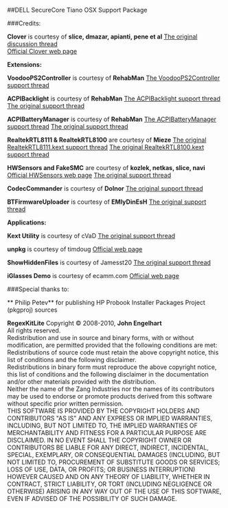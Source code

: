 ##DELL SecureCore Tiano OSX Support Package

###Credits:

**Clover** is courtesy of **slice, dmazar, apianti, pene et al**
[The original discussion thread](http://www.insanelymac.com/forum/topic/284656-clover-general-discussion/)  
[Official Clover web page](http://sourceforge.net/projects/cloverefiboot/)

**Extensions:**

**VoodooPS2Controller** is courtesy of **RehabMan**
[The VoodooPS2Controller support thread](http://www.tonymacx86.com/mavericks-laptop-support/87182-new-voodoops2controller-keyboard-trackpad-clickpad-support.html)

**ACPIBacklight** is courtesy of **RehabMan**
[The ACPIBacklight support thread](http://www.tonymacx86.com/hp-probook-mavericks/118805-full-range-brightness-using-acpibacklight.html)
[The original support thread](http://www.insanelymac.com/forum/topic/268219-acpi-backlight-driver/)

**ACPIBatteryManager** is courtesy of **RehabMan**
[The ACPIBatteryManager support thread](http://www.tonymacx86.com/mountain-lion-laptop-support/69472-battery-manager-fix-boot-without-batteries.html)
[The original support thread](http://www.insanelymac.com/forum/topic/264597-hp-dvx-acpi-3x4x-battery-driver-106107/#entry1729132)

**RealtekRTL8111 & RealtekRTL8100** are courtesy of **Mieze**
[The original RealtekRTL8111.kext support thread](http://www.insanelymac.com/forum/topic/287161-new-driver-for-realtek-rtl8111/)
[The original RealtekRTL8100.kext support thread](http://www.insanelymac.com/forum/topic/296190-driver-for-realteks-rtl810x-fast-ethernet-series/)

**HWSensors and FakeSMC** are courtesy of **kozlek, netkas, slice, navi**
[Official HWSensors web page](http://hwsensors.com/)
[The original support thread](http://www.insanelymac.com/forum/topic/275429-hwsensors/)

**CodecCommander** is courtesy of **Dolnor**
[The original support thread](http://applelife.ru/threads/eapd-codec-commander.41696/)

**BTFirmwareUploader** is courtesy of **EMlyDinEsH**
[The original support thread](http://forum.osxlatitude.com/index.php?/topic/2925-bluetooth-firmware-uploader/)


**Applications:**

**Kext Utility** is courtesy of cVaD
[The original support thread](http://www.insanelymac.com/forum/topic/140647-latest-kext-utility-mavericks-super-speed-edition/)

**unpkg** is courtesy of  timdoug
[Official web page](http://www.timdoug.com/unpkg/)

**ShowHiddenFiles** is courtesy of Jamesst20
[The original support thread](http://www.insanelymac.com/forum/topic/268663-new-showhiddenfiles-by-jamesst20/)

**iGlasses Demo** is courtesy of ecamm.com
[Official web page](http://www.ecamm.com/mac/iglasses/)


###Special thanks to:

** Philip Petev** for publishing HP Probook Installer Packages Project (pkgproj) sources

**RegexKitLite** Copyright © 2008-2010, **John Engelhart**  
All rights reserved.  
Redistribution and use in source and binary forms, with or without modification, are permitted provided that the following conditions are met:  
Redistributions of source code must retain the above copyright notice, this list of conditions and the following disclaimer.  
Redistributions in binary form must reproduce the above copyright notice, this list of conditions and the following disclaimer in the documentation and/or other materials provided with the distribution.  
Neither the name of the Zang Industries nor the names of its contributors may be used to endorse or promote products derived from this software without specific prior written permission.  
THIS SOFTWARE IS PROVIDED BY THE COPYRIGHT HOLDERS AND CONTRIBUTORS "AS IS" AND ANY EXPRESS OR IMPLIED WARRANTIES, INCLUDING, BUT NOT LIMITED TO, THE IMPLIED WARRANTIES OF MERCHANTABILITY AND FITNESS FOR A PARTICULAR PURPOSE ARE DISCLAIMED. IN NO EVENT SHALL THE COPYRIGHT OWNER OR CONTRIBUTORS BE LIABLE FOR ANY DIRECT, INDIRECT, INCIDENTAL, SPECIAL, EXEMPLARY, OR CONSEQUENTIAL DAMAGES (INCLUDING, BUT NOT LIMITED TO, PROCUREMENT OF SUBSTITUTE GOODS OR SERVICES; LOSS OF USE, DATA, OR PROFITS; OR BUSINESS INTERRUPTION) HOWEVER CAUSED AND ON ANY THEORY OF LIABILITY, WHETHER IN CONTRACT, STRICT LIABILITY, OR TORT (INCLUDING NEGLIGENCE OR OTHERWISE) ARISING IN ANY WAY OUT OF THE USE OF THIS SOFTWARE, EVEN IF ADVISED OF THE POSSIBILITY OF SUCH DAMAGE.  